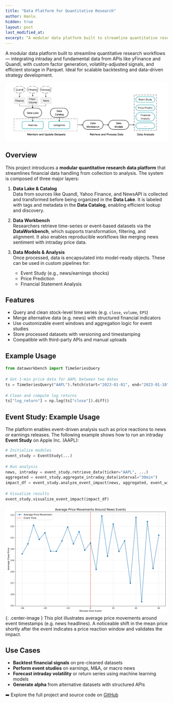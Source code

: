 ```yaml
---
title: "Data Platform for Quantitative Research"
author: Hanlu
hidden: true
layout: post 
last_modified_at:
excerpt: “A modular data platform built to streamline quantitative research workflows — integrating intraday and fundamental data from APIs like yFinance and Quandl, with custom factor generation, volatility-adjusted signals, and efficient storage in Parquet. Ideal for scalable backtesting and data-driven strategy development.”
---
```


A modular data platform built to streamline quantitative research workflows — integrating intraday and fundamental data from APIs like yFinance and Quandl, with custom factor generation, volatility-adjusted signals, and efficient storage in Parquet. Ideal for scalable backtesting and data-driven strategy development.


![Architecture Overview](/assets/images/quantplatform-architecture-diagram.png)

## Overview

This project introduces a **modular quantitative research data platform** that streamlines financial data handling from collection to analysis. The system is composed of three major layers:

1. **Data Lake & Catalog**  
   Data from sources like Quandl, Yahoo Finance, and NewsAPI is collected and transformed before being organized in the **Data Lake**. It is labeled with tags and metadata in the **Data Catalog**, enabling efficient lookup and discovery.

2. **Data Workbench**  
   Researchers retrieve time-series or event-based datasets via the **DataWorkbench**, which supports transformation, filtering, and alignment. It also enables reproducible workflows like merging news sentiment with intraday price data.

3. **Data Models & Analysis**  
   Once processed, data is encapsulated into model-ready objects. These can be used in custom pipelines for:
   - Event Study (e.g., news/earnings shocks)
   - Price Prediction
   - Financial Statement Analysis

## Features

- Query and clean stock-level time series (e.g. `close`, `volume`, `EPS`)
- Merge alternative data (e.g. news) with structured financial indicators
- Use customizable event windows and aggregation logic for event studies
- Store processed datasets with versioning and timestamping
- Compatible with third-party APIs and manual uploads

## Example Usage

```python
from dataworkbench import TimeSeriesQuery

# Get 1-min price data for AAPL between two dates
ts = TimeSeriesQuery("AAPL").fetch(start="2023-01-01", end="2023-01-10")

# Clean and compute log returns
ts["log_return"] = np.log(ts["close"]).diff()
```

## Event Study: Example Usage

The platform enables event-driven analysis such as price reactions to news or earnings releases. The following example shows how to run an intraday **Event Study** on Apple Inc. (AAPL):


```python
# Initialize modules
event_study = EventStudy(...)

# Run analysis
news, intraday = event_study.retrieve_data(ticker="AAPL", ...)
aggregated = event_study.aggregate_intraday_data(interval="30min")
impact_df = event_study.analyze_event_impact(news, aggregated, event_window=60)

# Visualize results
event_study.visualize_event_impact(impact_df)
```

![png](/assets/images/event_impact_plot.png){: .center-image }
This plot illustrates average price movements around event timestamps (e.g. news headlines). A noticeable shift in the mean price shortly after the event indicates a price reaction window and validates the impact.

## Use Cases

- **Backtest financial signals** on pre-cleaned datasets  
- **Perform event studies** on earnings, M&A, or macro news  
- **Forecast intraday volatility** or return series using machine learning models  
- **Generate alpha** from alternative datasets with structured APIs

➡️ Explore the full project and source code on [GitHub](https://github.com/HanluGe/Data-Platform-for-Quantitative-Research)